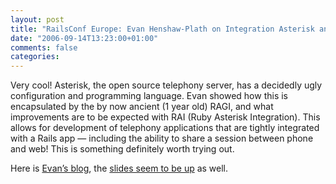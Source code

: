 ```yaml
---
layout: post
title: "RailsConf Europe: Evan Henshaw-Plath on Integration Asterisk and Rails: Using Ragi"
date: "2006-09-14T13:23:00+01:00"
comments: false
categories: 
---
```


<p>Very cool! Asterisk, the open source telephony server, has a decidedly ugly configuration and programming language. Evan showed how this is encapsulated by the by now ancient (1 year old) RAGI, and what improvements are to be expected with RAI (Ruby Asterisk Integration). This allows for development of telephony applications that are tightly integrated with a Rails app &#8212; including the ability to share a session between phone and web! This is something definitely worth trying out. </p>

<p>Here is <a href="http://anarchogeek.com/">Evan&#8217;s blog</a>, the <a href="http://anarchogeek.com/2006/9/14/integrating-asterisk-and-rails-talk">slides seem to be up</a> as well.</p>


